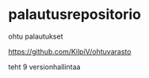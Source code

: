 # palautusrepositorio
ohtu palautukset

https://github.com/KilpiV/ohtuvarasto

teht 9 versionhallintaa

